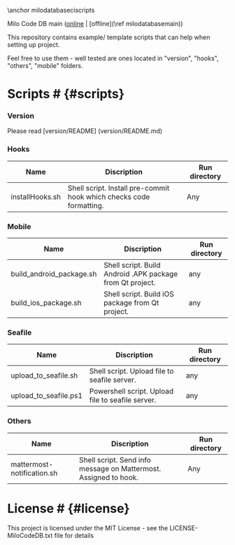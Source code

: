 \anchor milodatabaseciscripts 

Milo Code DB main ([online](https://qtdocs.milosolutions.com/milo-code-db/main/) | [offline](\ref milodatabasemain)) 

This repository contains example/ template scripts that can help when setting up project.

Feel free to use them - well tested are ones located in "version", "hooks", "others", "mobile" folders.

# Scripts # {#scripts} 

### Version

Please read [version/README] (version/README.md)

### Hooks

| Name | Discription | Run directory |
| - | - | - |
| installHooks.sh | Shell script. Install pre-commit hook which checks code formatting. | Any |

### Mobile

| Name | Discription | Run directory |
| - | - | - |
| build_android_package.sh | Shell script. Build Android .APK package from Qt project. | any |
| build_ios_package.sh | Shell script. Build iOS package from Qt project. | any |

### Seafile

| Name | Discription | Run directory |
| - | - | - |
| upload_to_seafile.sh | Shell script. Upload file to seafile server. | any |
| upload_to_seafile.ps1 | Powershell script. Upload file to seafile server. | any |

### Others

| Name | Discription | Run directory |
| - | - | - |
| mattermost-notification.sh | Shell script. Send info message on Mattermost. Assigned to hook. | Any |

# License # {#license} 

This project is licensed under the MIT License - see the LICENSE-MiloCodeDB.txt file for details